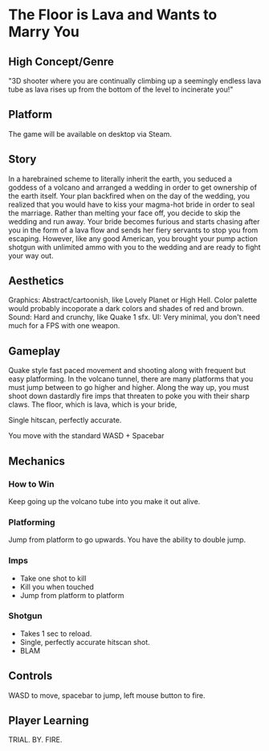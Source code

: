 # The Floor is Lava and Wants to Marry You

## High Concept/Genre 
"3D shooter where you are continually climbing up a seemingly endless lava tube as lava rises up from the bottom of the level to incinerate you!"

## Platform
The game will be available on desktop via Steam.

## Story
In a harebrained scheme to literally inherit the earth, you seduced a goddess of a volcano and arranged a wedding in order to get ownership of the earth itself. Your plan backfired when on the day of the wedding, you realized that you would have to kiss your magma-hot bride in order to seal the marriage. Rather than melting your face off, you decide to skip the wedding and run away. Your bride becomes furious and starts chasing after you in the form of a lava flow and sends her fiery servants to stop you from escaping. However, like any good American, you brought your pump action shotgun with unlimited ammo with you to the wedding and are ready to fight your way out.

## Aesthetics
Graphics: Abstract/cartoonish, like Lovely Planet or High Hell. Color palette would probably incoporate a dark colors and shades of red and brown.
Sound: Hard and crunchy, like Quake 1 sfx.
UI: Very minimal, you don't need much for a FPS with one weapon. 



## Gameplay 
Quake style fast paced movement and shooting along with frequent but easy platforming. In the volcano tunnel, there are many platforms that you must jump between to go higher and higher. Along the way up, you must shoot down dastardly fire imps that threaten to poke you with their sharp claws. The floor, which is lava, which is your bride, 



Single hitscan, perfectly accurate.

You move with the standard WASD + Spacebar 

## Mechanics 
### How to Win
Keep going up the volcano tube into you make it out alive.

### Platforming
Jump from platform to go upwards. You have the ability to double jump.

### Imps 
* Take one shot to kill 
* Kill you when touched 
* Jump from platform to platform

### Shotgun
* Takes 1 sec to reload.
* Single, perfectly accurate hitscan shot.
* BLAM


## Controls

WASD to move, spacebar to jump, left mouse button to fire.

## Player Learning
TRIAL. BY. FIRE. 
 